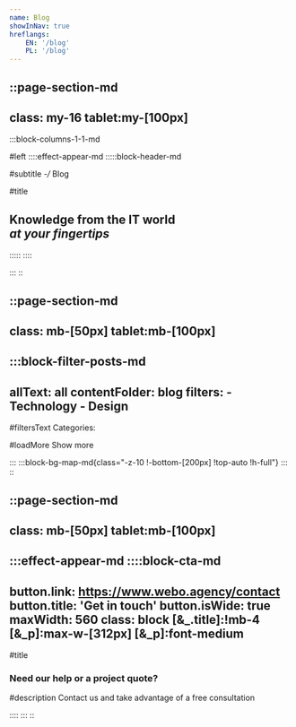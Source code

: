```yaml
---
name: Blog
showInNav: true
hreflangs:
    EN: '/blog'
    PL: '/blog'
---
```


::page-section-md
---
class: my-16 tablet:my-[100px]
---
:::block-columns-1-1-md

#left
::::effect-appear-md
:::::block-header-md

#subtitle
*-/* Blog

#title
## Knowledge from the IT world <br> *at your fingertips*

:::::
::::

<!-- #right
::::effect-appear-md
---
class: text-justify desktop:pr-12 tablet:mt-8
---
Lorem ipsum dolor sit amet, consectetur adipiscing elit, sed do eiusmod tempor incididunt ut labore et dolore magna aliqua. Ut enim ad minim veniam, quis nostrud exercitation ullamco laboris commodo consequat.
:::: -->

:::
::



::page-section-md
---
class: mb-[50px] tablet:mb-[100px]
---

:::block-filter-posts-md
---
allText: all
contentFolder: blog
filters:
    - Technology
    - Design
---

#filtersText
Categories:

#loadMore
Show more

:::
:::block-bg-map-md{class="-z-10 !-bottom-[200px] !top-auto !h-full"}
:::
::



::page-section-md
---
class: mb-[50px] tablet:mb-[100px]
---
:::effect-appear-md
::::block-cta-md
---
button.link: https://www.webo.agency/contact
button.title: 'Get in touch'
button.isWide: true
maxWidth: 560
class: block [&_.title]:!mb-4 [&_p]:max-w-[312px] [&_p]:font-medium
---

#title
### Need our help or a project quote?

#description
Contact us and take advantage of a free consultation

::::
:::
::